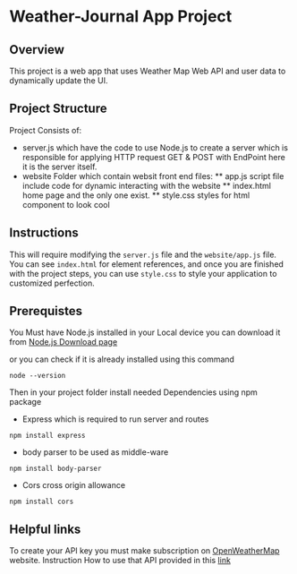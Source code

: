 # Weather-Journal App Project

## Overview
This project is a web app that uses Weather Map Web API and user data to dynamically update the UI. 

## Project Structure 
Project Consists of:
* server.js which have the code to use Node.js to create a server which is responsible for applying HTTP request GET & POST with EndPoint here it is the server itself.
* website Folder which contain websit front end files:
** app.js script file include code for dynamic interacting with the website
** index.html home page and the only one exist.
** style.css styles for html component to look cool

## Instructions
This will require modifying the `server.js` file and the `website/app.js` file. You can see `index.html` for element references, and once you are finished with the project steps, you can use `style.css` to style your application to customized perfection.

## Prerequistes
You Must have Node.js installed in your Local device you can download it from [Node.js Download page](https://nodejs.org/en/download/)

or you can check if it is already installed using this command
```
node --version
```
Then in your project folder install needed Dependencies using npm package
* Express which is required to run server and routes 
``` 
npm install express 
```
* body parser to be used as middle-ware
``` 
npm install body-parser
```
* Cors cross origin allowance
``` 
npm install cors 
```

## Helpful links 
To create your API key you must make subscription on [OpenWeatherMap](https://openweathermap.org/api) website.
Instruction How to use that API provided in this [link](https://openweathermap.org/current) 
